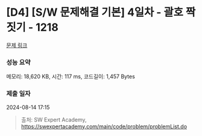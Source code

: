 # [D4] [S/W 문제해결 기본] 4일차 - 괄호 짝짓기 - 1218 

[문제 링크](https://swexpertacademy.com/main/code/problem/problemDetail.do?contestProbId=AV14eWb6AAkCFAYD) 

### 성능 요약

메모리: 18,620 KB, 시간: 117 ms, 코드길이: 1,457 Bytes

### 제출 일자

2024-08-14 17:15



> 출처: SW Expert Academy, https://swexpertacademy.com/main/code/problem/problemList.do